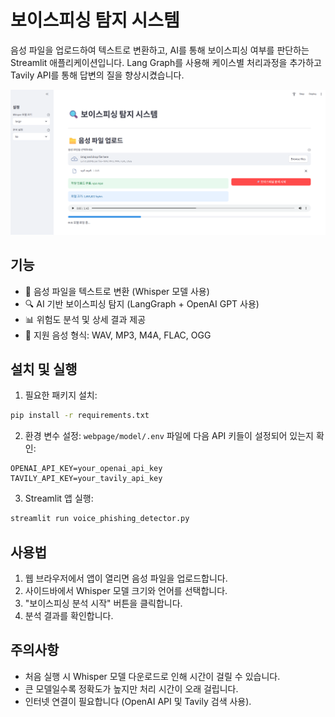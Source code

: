 # 보이스피싱 탐지 시스템

음성 파일을 업로드하여 텍스트로 변환하고, AI를 통해 보이스피싱 여부를 판단하는 Streamlit 애플리케이션입니다.
Lang Graph를 사용해 케이스별 처리과정을 추가하고 Tavily API를 통해 답변의 질을 향상시켰습니다.

![main](https://raw.githubusercontent.com/jxchlee/voice_Phishing_detector_with_LangGraph/refs/heads/main/src/img.png)

## 기능

- 🎤 음성 파일을 텍스트로 변환 (Whisper 모델 사용)
- 🔍 AI 기반 보이스피싱 탐지 (LangGraph + OpenAI GPT 사용)
- 📊 위험도 분석 및 상세 결과 제공
- 🎵 지원 음성 형식: WAV, MP3, M4A, FLAC, OGG

## 설치 및 실행

1. 필요한 패키지 설치:
```bash
pip install -r requirements.txt
```

2. 환경 변수 설정:
`webpage/model/.env` 파일에 다음 API 키들이 설정되어 있는지 확인:
```
OPENAI_API_KEY=your_openai_api_key
TAVILY_API_KEY=your_tavily_api_key
```

3. Streamlit 앱 실행:
```bash
streamlit run voice_phishing_detector.py
```

## 사용법

1. 웹 브라우저에서 앱이 열리면 음성 파일을 업로드합니다.
2. 사이드바에서 Whisper 모델 크기와 언어를 선택합니다.
3. "보이스피싱 분석 시작" 버튼을 클릭합니다.
4. 분석 결과를 확인합니다.

## 주의사항

- 처음 실행 시 Whisper 모델 다운로드로 인해 시간이 걸릴 수 있습니다.
- 큰 모델일수록 정확도가 높지만 처리 시간이 오래 걸립니다.
- 인터넷 연결이 필요합니다 (OpenAI API 및 Tavily 검색 사용).